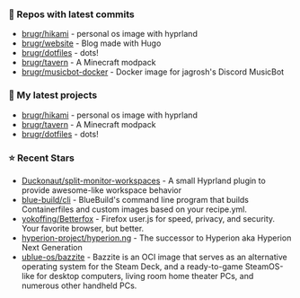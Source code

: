 ### 👷 Repos with latest commits

- [brugr/hikami](https://github.com/brugr/hikami) - personal os image with hyprland
- [brugr/website](https://github.com/brugr/website) - Blog made with Hugo
- [brugr/dotfiles](https://github.com/brugr/dotfiles) - dots!
- [brugr/tavern](https://github.com/brugr/tavern) - A Minecraft modpack
- [brugr/musicbot-docker](https://github.com/brugr/musicbot-docker) - Docker image for jagrosh&#39;s Discord MusicBot
### 🌱 My latest projects

- [brugr/hikami](https://github.com/brugr/hikami) - personal os image with hyprland
- [brugr/tavern](https://github.com/brugr/tavern) - A Minecraft modpack
- [brugr/dotfiles](https://github.com/brugr/dotfiles) - dots!
### ⭐ Recent Stars

- [Duckonaut/split-monitor-workspaces](https://github.com/Duckonaut/split-monitor-workspaces) - A small Hyprland plugin to provide awesome-like workspace behavior
- [blue-build/cli](https://github.com/blue-build/cli) - BlueBuild&#39;s command line program that builds Containerfiles and custom images based on your recipe.yml.
- [yokoffing/Betterfox](https://github.com/yokoffing/Betterfox) - Firefox user.js for speed, privacy, and security. Your favorite browser, but better.
- [hyperion-project/hyperion.ng](https://github.com/hyperion-project/hyperion.ng) - The successor to Hyperion aka Hyperion Next Generation
- [ublue-os/bazzite](https://github.com/ublue-os/bazzite) - Bazzite is an OCI image that serves as an alternative operating system for the Steam Deck, and a ready-to-game SteamOS-like for desktop computers, living room home theater PCs, and numerous other handheld PCs.
